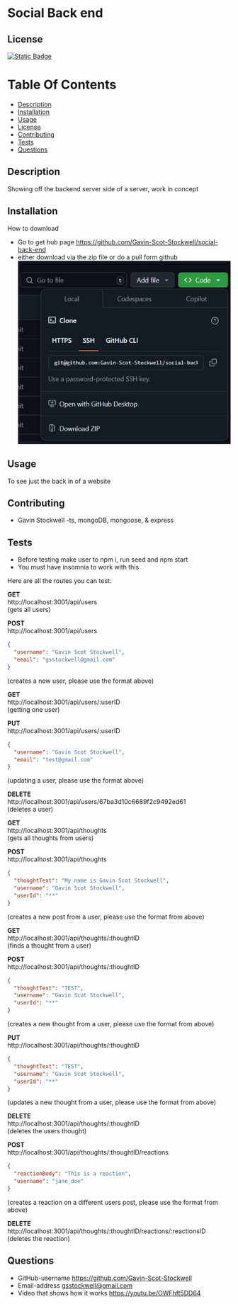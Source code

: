 
# Social Back end

## License
[![Static Badge](https://img.shields.io/badge/License-Mit_License-name?style=flat&logo=%23512BD4&logoColor=%2300bfff&labelColor=%23add8e6&color=%2300bfff)](https://mit-license.org/)


# Table Of Contents
* [Description](#description)
* [Installation](#installation)
* [Usage](#usage)
* [License](#license)
* [Contributing](#contributing)
* [Tests](#tests)
* [Questions](#questions)


## Description
Showing off the backend server side of a server, work in concept  

## Installation
How to download
* Go to get hub page https://github.com/Gavin-Scot-Stockwell/social-back-end
* either download via the zip file or do a pull form github
 ![how to download](img/download.PNG)



## Usage
To see just the back in of a website



## Contributing
* Gavin Stockwell -ts, mongoDB, mongoose, & express 


## Tests
* Before testing make user to npm i, run seed and npm start
* You must have insomnia to work with this

Here are all the routes you can test:

**GET**  
http://localhost:3001/api/users  
(gets all users)

**POST**  
http://localhost:3001/api/users  
```json
{
  "username": "Gavin Scot Stockwell",
  "email": "gsstockwell@gmail.com"
}
```  
(creates a new user, please use the format above)

**GET**  
http://localhost:3001/api/users/:userID  
(getting one user)

**PUT**  
http://localhost:3001/api/users/:userID  
```json
{
  "username": "Gavin Scot Stockwell",
  "email": "test@gmail.com"
}
```  
(updating a user, please use the format above)

**DELETE**  
http://localhost:3001/api/users/67ba3d10c6689f2c9492ed61  
(deletes a user)

**GET**  
http://localhost:3001/api/thoughts  
(gets all thoughts from users)

**POST**  
http://localhost:3001/api/thoughts  
```json
{
  "thoughtText": "My name is Gavin Scot Stockwell",
  "username": "Gavin Scot Stockwell",
  "userId": "**"
}
```  
(creates a new post from a user, please use the format from above)

**GET**  
http://localhost:3001/api/thoughts/:thoughtID  
(finds a thought from a user)

**POST**  
http://localhost:3001/api/thoughts/:thoughtID  
```json
{
  "thoughtText": "TEST",
  "username": "Gavin Scot Stockwell",
  "userId": "**"
}
```  
(creates a new thought from a user, please use the format from above)

**PUT**  
http://localhost:3001/api/thoughts/:thoughtID  
```json
{
  "thoughtText": "TEST",
  "username": "Gavin Scot Stockwell",
  "userId": "**"
}
```  
(updates a new thought from a user, please use the format from above)

**DELETE**  
http://localhost:3001/api/thoughts/:thoughtID  
(deletes the users thought)

**POST**  
http://localhost:3001/api/thoughts/:thoughtID/reactions  
```json
{
  "reactionBody": "This is a reaction",
  "username": "jane_doe"
}
```  
(creates a reaction on a different users post, please use the format from above)

**DELETE**  
http://localhost:3001/api/thoughts/:thoughtID/reactions/:reactionsID  
(deletes the reaction)

## Questions
* GitHub-username https://github.com/Gavin-Scot-Stockwell
* Email-address gsstockwell@gmail.com
* Video that shows how it works https://youtu.be/OWFhft5DD64 

